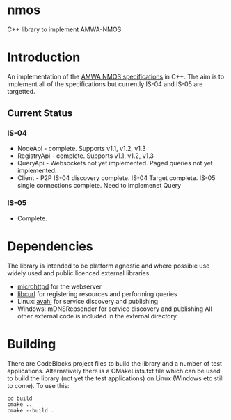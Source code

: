 # nmos
C++ library to implement AMWA-NMOS

# Introduction

An implementation of the [AMWA NMOS specifications](https://github.com/AMWA-TV/nmos/wiki) in C++. 
The aim is to implement all of the specifications but currently IS-04 and IS-05 are targetted.

## Current Status
### IS-04
- NodeApi - complete. Supports v1.1, v1.2, v1.3
- RegistryApi - complete. Supports v1.1, v1.2, v1.3
- QueryApi - Websockets not yet implemented. Paged queries not yet implemented.
- Client - P2P IS-04 discovery complete. IS-04 Target complete. IS-05 single connections complete. Need to implemenet Query

### IS-05
- Complete.



# Dependencies
The library is intended to be platform agnostic and where possible use widely used and public licenced external libraries.
- [microhttpd](https://www.gnu.org/software/libmicrohttpd/) for the webserver
- [libcurl](https://curl.haxx.se/libcurl/) for registering resources and performing queries
- Linux: [avahi](http://avahi.org/) for service discovery and publishing
- Windows: mDNSRepsonder for service discovery and publishing
All other external code is included in the external directory

# Building
There are CodeBlocks project files to build the library and a number of test applications. 
Alternatively there is a CMakeLists.txt file which can be used to build the library (not yet the test applications) on Linux (Windows etc still to come). To use this:
```
cd build
cmake ..
cmake --build .
```





